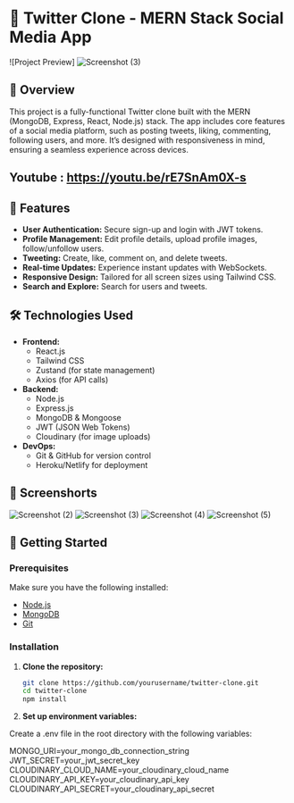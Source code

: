 # 🚀 Twitter Clone - MERN Stack Social Media App

![Project Preview]
![Screenshot (3)](https://github.com/user-attachments/assets/5979de34-7c43-4cd0-9d53-a2cf152093a9)


## 📖 Overview

This project is a fully-functional Twitter clone built with the MERN (MongoDB, Express, React, Node.js) stack. The app includes core features of a social media platform, such as posting tweets, liking, commenting, following users, and more. It’s designed with responsiveness in mind, ensuring a seamless experience across devices.

## Youtube : https://youtu.be/rE7SnAm0X-s
## 🎯 Features

- **User Authentication:** Secure sign-up and login with JWT tokens.
- **Profile Management:** Edit profile details, upload profile images, follow/unfollow users.
- **Tweeting:** Create, like, comment on, and delete tweets.
- **Real-time Updates:** Experience instant updates with WebSockets.
- **Responsive Design:** Tailored for all screen sizes using Tailwind CSS.
- **Search and Explore:** Search for users and tweets.

## 🛠️ Technologies Used

- **Frontend:**
  - React.js
  - Tailwind CSS
  - Zustand (for state management)
  - Axios (for API calls)
- **Backend:**
  - Node.js
  - Express.js
  - MongoDB & Mongoose
  - JWT (JSON Web Tokens)
  - Cloudinary (for image uploads)
- **DevOps:**
  - Git & GitHub for version control
  - Heroku/Netlify for deployment

## 📸 Screenshorts

![Screenshot (2)](https://github.com/user-attachments/assets/0778a2e6-b271-4c93-a9e8-904c805c1f0e)
![Screenshot (3)](https://github.com/user-attachments/assets/9b2c9060-ecf7-489b-99d3-45471a21e41a)
![Screenshot (4)](https://github.com/user-attachments/assets/57b2faad-a2b0-49e2-9eee-ad7b294aaab6)
![Screenshot (5)](https://github.com/user-attachments/assets/59098018-a96b-47b2-82df-6dea97e18b4e)

## 🚀 Getting Started

### Prerequisites

Make sure you have the following installed:

- [Node.js](https://nodejs.org/)
- [MongoDB](https://www.mongodb.com/)
- [Git](https://git-scm.com/)

### Installation

1. **Clone the repository:**
   ```bash
   git clone https://github.com/yourusername/twitter-clone.git
   cd twitter-clone
   npm install

2. **Set up environment variables:**

Create a .env file in the root directory with the following variables:

MONGO_URI=your_mongo_db_connection_string
JWT_SECRET=your_jwt_secret_key
CLOUDINARY_CLOUD_NAME=your_cloudinary_cloud_name
CLOUDINARY_API_KEY=your_cloudinary_api_key
CLOUDINARY_API_SECRET=your_cloudinary_api_secret
